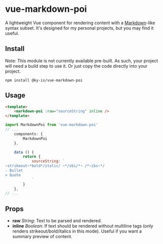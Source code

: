 # vue-markdown-poi

A lightweight Vue component for rendering content with a [Markdown](https://daringfireball.net/projects/markdown/)-like syntax subset. It's designed for my personal projects, but you may find it useful.

## Install

Note: This module is not currently available pre-built. As such, your project will need a build step to use it. Or just copy the code directly into your project.

```console
npm install @ky-is/vue-markdown-poi
```

## Usage

```html
<template>
	<markdown-poi :raw="sourceString" inline />
</template>
```
```js
import MarkdownPoi from 'vue-markdown-poi'
// ...
	components: {
		MarkdownPoi
	},

	data () {
		return {
			sourceString: `
~strikeout~*bold*/italic/ ~*/sbi/*~ /*~ibs~*/
- Bullet
> Quote
			`
		}
	},
// ...
```

## Props

- **raw** _String_: Text to be parsed and rendered.
- **inline** _Boolean_: If text should be rendered without multiline tags (only renders strikeout/bold/italics in this mode). Useful if you want a summary preview of content.
